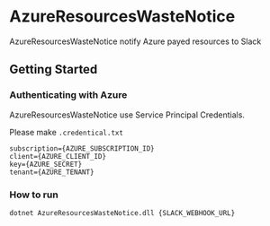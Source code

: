 # AzureResourcesWasteNotice
AzureResourcesWasteNotice notify Azure payed resources to Slack

## Getting Started

### Authenticating with Azure
AzureResourcesWasteNotice use Service Principal Credentials.

Please make `.credentical.txt`

```
subscription={AZURE_SUBSCRIPTION_ID}
client={AZURE_CLIENT_ID}
key={AZURE_SECRET}
tenant={AZURE_TENANT}
```

### How to run

```
dotnet AzureResourcesWasteNotice.dll {SLACK_WEBHOOK_URL}
```

